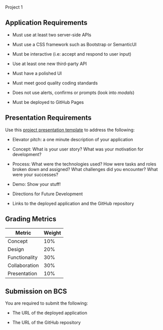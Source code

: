  Project 1

## Application Requirements

* Must use at least two server-side APIs

* Must use a CSS framework such as Bootstrap or SemanticUI

* Must be interactive (i.e: accept and respond to user input)

* Use at least one new third-party API

* Must have a polished UI

* Must meet good quality coding standards

* Does not use alerts, confirms or prompts (look into _modals_)

* Must be deployed to GitHub Pages


## Presentation Requirements

Use this [project presentation template](https://docs.google.com/presentation/d/1_u8TKy5zW5UlrVQVnyDEZ0unGI2tjQPDEpA0FNuBKAw/edit?usp=sharing) to address the following: 

* Elevator pitch: a one minute description of your application

* Concept: What is your user story? What was your motivation for development?

* Process: What were the technologies used? How were tasks and roles broken down and assigned? What challenges did you encounter? What were your successes?

* Demo: Show your stuff!

* Directions for Future Development

* Links to the deployed application and the GitHub repository


## Grading Metrics 

| Metric        | Weight | 
| ---           | ---    |
| Concept       | 10%    |
| Design        | 20%    |
| Functionality | 30%    |
| Collaboration | 30%    |
| Presentation  | 10%    |


## Submission on BCS

You are required to submit the following:

* The URL of the deployed application

* The URL of the GitHub repository
